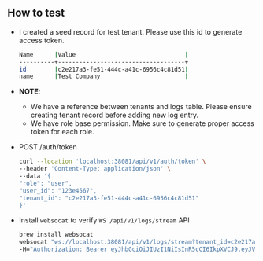 ## How to test
- I created a seed record for test tenant. Please use this id to generate access
  token.
    ```bash
    Name      |Value                               |
    ----------+------------------------------------+
    id        |c2e217a3-fe51-444c-a41c-6956c4c81d51|
    name      |Test Company                        |
    ```
- **NOTE**:
    - We have a reference between tenants and logs table. Please ensure creating
      tenant record before adding new log entry.
    - We have role base permission. Make sure to generate proper access
      token for each role.

- POST /auth/token
    ```bash
    curl --location 'localhost:38081/api/v1/auth/token' \
    --header 'Content-Type: application/json' \
    --data '{
    "role": "user",
    "user_id": "123e4567",
    "tenant_id": "c2e217a3-fe51-444c-a41c-6956c4c81d51"
    }'
    ```
- Install `websocat` to verify `WS /api/v1/logs/stream` API
    ```bash
    brew install websocat
    websocat "ws://localhost:38081/api/v1/logs/stream?tenant_id=c2e217a3-fe51-444c-a41c-6956c4c81d51" \                1 ✘  at 10:23:15 
    -H="Authorization: Bearer eyJhbGciOiJIUzI1NiIsInR5cCI6IkpXVCJ9.eyJVc2VySUQiOiIxMjNlNDU2NyIsIlRlbmFudElEIjoiYzJlMjE3YTMtZmU1MS00NDRjLWE0MWMtNjk1NmM0YzgxZDUxIiwiUm9sZSI6ImFkbWluIiwiZXhwIjoxNzU2MDA4ODQxLCJpYXQiOjE3NTYwMDUyNDF9.-T1mG2rh5n6LoS1Kz7WGWrTqpT9AbEbqlfol5-x37OM"
    ```
